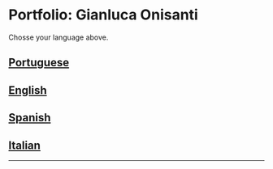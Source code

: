 # Portfolio: Gianluca Onisanti

Chosse your language above.

## [Portuguese](readme/README.pt-br.md)

## [English](readme/README.en.md)

## [Spanish](readme/README.es.md)

## [Italian](readme/README.it.md)

---

